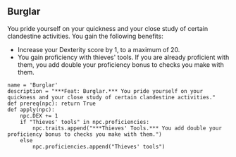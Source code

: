 ## Burglar
You pride yourself on your quickness and your close study of certain clandestine activities. You gain the following benefits:

* Increase your Dexterity score by 1, to a maximum of 20.
* You gain proficiency with thieves' tools. If you are already proficient with them, you add double your proficiency bonus to checks you make with them.

```
name = 'Burglar'
description = "***Feat: Burglar.*** You pride yourself on your quickness and your close study of certain clandestine activities."
def prereq(npc): return True
def apply(npc):
    npc.DEX += 1
    if "Thieves' tools" in npc.proficiencies:
        npc.traits.append("***Thieves' Tools.*** You add double your proficiency bonus to checks you make with them.")
    else
        npc.proficiencies.append("Thieves' tools")
```
